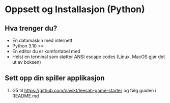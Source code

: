 # Oppsett og Installasjon (Python)


## Hva trenger du?

- En datamaskin med internett
- Python 3.10 >=
- En editor du er komfortabel med
- Helst en terminal som støtter ANSI escape codes (Linux, MacOS gjør det ut av boksen)


## Sett opp din spiller applikasjon

1. Gå til https://github.com/navikt/leesah-game-starter og følg guiden i README.md



